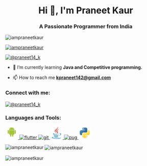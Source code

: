 <h1 align="center">Hi 👋, I'm Praneet Kaur</h1>
<h3 align="center">A Passionate Programmer from India</h3>

<p align="left"> <img src="https://komarev.com/ghpvc/?username=iampraneetkaur&label=Profile%20views&color=0e75b6&style=flat" alt="iampraneetkaur" /> </p>

<p align="left"> <a href="https://github.com/ryo-ma/github-profile-trophy"><img src="https://github-profile-trophy.vercel.app/?username=iampraneetkaur" alt="iampraneetkaur" /></a> </p>

<p align="left"> <a href="https://twitter.com/@praneet14_k" target="blank"><img src="https://img.shields.io/twitter/follow/@praneet14_k?logo=twitter&style=for-the-badge" alt="@praneet14_k" /></a> </p>

- 🌱 I’m currently learning **Java and Competitive programming.**

- 📫 How to reach me **kpraneet142@gmail.com**

<h3 align="left">Connect with me:</h3>
<p align="left">
<a href="https://twitter.com/@praneet14_k" target="blank"><img align="center" src="https://raw.githubusercontent.com/rahuldkjain/github-profile-readme-generator/master/src/images/icons/Social/twitter.svg" alt="@praneet14_k" height="30" width="40" /></a>
</p>

<h3 align="left">Languages and Tools:</h3>
<p align="left"> <a href="https://developer.android.com" target="_blank" rel="noreferrer"> <img src="https://raw.githubusercontent.com/devicons/devicon/master/icons/android/android-original-wordmark.svg" alt="android" width="40" height="40"/> </a> <a href="https://flutter.dev" target="_blank" rel="noreferrer"> <img src="https://www.vectorlogo.zone/logos/flutterio/flutterio-icon.svg" alt="flutter" width="40" height="40"/> </a> <a href="https://git-scm.com/" target="_blank" rel="noreferrer"> <img src="https://www.vectorlogo.zone/logos/git-scm/git-scm-icon.svg" alt="git" width="40" height="40"/> </a> <a href="https://www.java.com" target="_blank" rel="noreferrer"> <img src="https://raw.githubusercontent.com/devicons/devicon/master/icons/java/java-original.svg" alt="java" width="40" height="40"/> </a> <a href="https://pugjs.org" target="_blank" rel="noreferrer"> <img src="https://cdn.worldvectorlogo.com/logos/pug.svg" alt="pug" width="40" height="40"/> </a> <a href="https://www.python.org" target="_blank" rel="noreferrer"> <img src="https://raw.githubusercontent.com/devicons/devicon/master/icons/python/python-original.svg" alt="python" width="40" height="40"/> </a> </p>

<p><img align="left" src="https://github-readme-stats.vercel.app/api/top-langs?username=iampraneetkaur&show_icons=true&locale=en&layout=compact" alt="iampraneetkaur" /></p>

<p>&nbsp;<img align="center" src="https://github-readme-stats.vercel.app/api?username=iampraneetkaur&show_icons=true&locale=en" alt="iampraneetkaur" /></p>

<p><img align="center" src="https://github-readme-streak-stats.herokuapp.com/?user=iampraneetkaur&" alt="iampraneetkaur" /></p>

